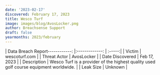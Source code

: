 ```yaml
---
date: '2023-02-17'
discovered: February 17, 2023
title: Wesco Turf
image: images/blog/AvosLocker.png
author: Breachsense Support
draft: false
yearmonths: 2023/february
---
```


| Data Breach Report------------:     |:-------------:    | :-----:|
| Victim      | wescoturf.com      | 
| Threat Actor      | AvosLocker      | 
| Date Discovered      | Feb 17, 2023      | 
| Description      | Wesco Turf is a provider of the highest quality used golf course equipment worldwide.      | 
| Leak Size      | Unknown      | 


